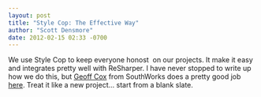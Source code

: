 ```yaml
---
layout: post
title: "Style Cop: The Effective Way"
author: "Scott Densmore"
date: 2012-02-15 02:33 -0700
---
```


We use Style Cop to keep everyone honost  on our projects. It make it easy and integrates pretty well with ReSharper. I have never stopped to write up how we do this, but [Geoff Cox](http://blogs.southworks.net/geoff) from SouthWorks does a pretty good job [here](http://blogs.southworks.net/geoff/2012/02/13/effective-stylecop/). Treat it like a new project… start from a blank slate.